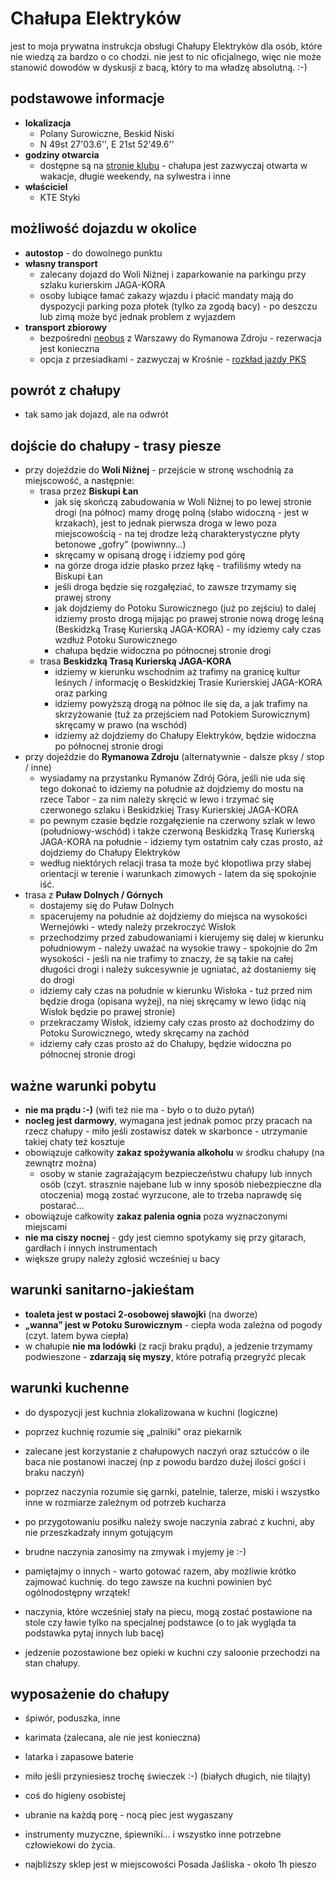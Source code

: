 Chałupa Elektryków
==================

jest to moja prywatna instrukcja obsługi Chałupy Elektryków dla osób, które nie wiedzą za bardzo o co chodzi. nie jest to nic oficjalnego, więc nie może stanowić dowodów w dyskusji z bacą, który to ma władzę absolutną. :-)

podstawowe informacje
---------------------

* **lokalizacja**
	* Polany Surowiczne, Beskid Niski
	* N 49st 27'03.6'', E 21st 52'49.6''
* **godziny otwarcia**
	* dostępne są na [stronie klubu](http://styki.ee.pw.edu.pl/) - chałupa jest zazwyczaj otwarta w wakacje, długie weekendy, na sylwestra i inne
* **właściciel**
	* KTE Styki

możliwość dojazdu w okolice
---------------------------

* **autostop** - do dowolnego punktu
* **własny transport**
	* zalecany dojazd do Woli Niżnej i zaparkowanie na parkingu przy szlaku kurierskim JAGA-KORA
	* osoby lubiące łamać zakazy wjazdu i płacić mandaty mają do dyspozycji parking poza płotek (tylko za zgodą bacy) - po deszczu lub zimą może być jednak problem z wyjazdem
* **transport zbiorowy**
	* bezpośredni [neobus](http://neobus.pl) z Warszawy do Rymanowa Zdroju - rezerwacja jest konieczna
	* opcja z przesiadkami - zazwyczaj w Krośnie - [rozkład jazdy PKS](http://www.e-podroznik.pl/)

powrót z chałupy
----------------

* tak samo jak dojazd, ale na odwrót

dojście do chałupy - trasy piesze
---------------------------------

* przy dojeździe do **Woli Niżnej** - przejście w stronę wschodnią za miejscowość, a następnie:
	* trasa przez **Biskupi Łan**
		* jak się skończą zabudowania w Woli Niżnej to po lewej stronie drogi (na północ) mamy drogę polną (słabo widoczną - jest w krzakach), jest to jednak pierwsza droga w lewo poza miejscowością - na tej drodze leżą charakterystyczne płyty betonowe „gofry” (powiwnny…)
		* skręcamy w opisaną drogę i idziemy pod górę
		* na górze droga idzie płasko przez łąkę - trafiliśmy wtedy na Biskupi Łan
		* jeśli droga będzie się rozgałęziać, to zawsze trzymamy się prawej strony
		* jak dojdziemy do Potoku Surowicznego (już po zejściu) to dalej idziemy prosto drogą mijając po prawej stronie nową drogę leśną (Beskidzką Trasę Kurierską JAGA-KORA) - my idziemy cały czas wzdłuż Potoku Surowicznego
		* chałupa będzie widoczna po północnej stronie drogi
	* trasa **Beskidzką Trasą Kurierską JAGA-KORA**
		* idziemy w kierunku wschodnim aż trafimy na granicę kultur leśnych / informację o Beskidzkiej Trasie Kurierskiej JAGA-KORA oraz parking
		* idziemy powyższą drogą na północ ile się da, a jak trafimy na skrzyżowanie (tuż za przejściem nad Potokiem Surowicznym) skręcamy w prawo (na wschód)
		* idziemy aż dojdziemy do Chałupy Elektryków, będzie widoczna po północnej stronie drogi
* przy dojeździe do **Rymanowa Zdroju** (alternatywnie - dalsze pksy / stop / inne)
	* wysiadamy na przystanku Rymanów Zdrój Góra, jeśli nie uda się tego dokonać to idziemy na południe aż dojdziemy do mostu na rzece Tabor - za nim należy skręcić w lewo i trzymać się czerwonego szlaku i Beskidzkiej Trasy Kurierskiej JAGA-KORA
	* po pewnym czasie będzie rozgałęzienie na czerwony szlak w lewo (południowy-wschód) i także czerwoną Beskidzką Trasę Kurierską JAGA-KORA na południe - idziemy tym ostatnim cały czas prosto, aż dojdziemy do Chałupy Elektryków
	* według niektórych relacji trasa ta może być kłopotliwa przy słabej orientacji w terenie i warunkach zimowych - latem da się spokojnie iść.
* trasa z **Puław Dolnych / Górnych**
	* dostajemy się do Puław Dolnych
	* spacerujemy na południe aż dojdziemy do miejsca na wysokości Wernejówki - wtedy należy przekroczyć Wisłok
	* przechodzimy przed zabudowaniami i kierujemy się dalej w kierunku południowym - należy uważać na wysokie trawy - spokojnie do 2m wysokości - jeśli na nie trafimy to znaczy, że są takie na całej długości drogi i należy sukcesywnie je ugniatać, aż dostaniemy się do drogi
	* idziemy cały czas na południe w kierunku Wisłoka - tuż przed nim będzie droga (opisana wyżej), na niej skręcamy w lewo (idąc nią Wisłok będzie po prawej stronie)
	* przekraczamy Wisłok, idziemy cały czas prosto aż dochodzimy do Potoku Surowicznego, wtedy skręcamy na zachód
	* idziemy cały czas prosto aż do Chałupy, będzie widoczna po północnej stronie drogi

ważne warunki pobytu
--------------------

* **nie ma prądu :-)** (wifi też nie ma - było o to dużo pytań)
* **nocleg jest darmowy**, wymagana jest jednak pomoc przy pracach na rzecz chałupy - miło jeśli zostawisz datek w skarbonce - utrzymanie takiej chaty też kosztuje
* obowiązuje całkowity **zakaz spożywania alkoholu** w środku chałupy (na zewnątrz można)
	* osoby w stanie zagrażającym bezpieczeństwu chałupy lub innych osób (czyt. strasznie najebane lub w inny sposób niebezpieczne dla otoczenia) mogą zostać wyrzucone, ale to trzeba naprawdę się postarać…
* obowiązuje całkowity **zakaz palenia ognia** poza wyznaczonymi miejscami
* **nie ma ciszy nocnej** - gdy jest ciemno spotykamy się przy gitarach, gardłach i innych instrumentach
* większe grupy należy zgłosić wcześniej u bacy

warunki sanitarno-jakieśtam
----------------------------

* **toaleta jest w postaci 2-osobowej sławojki** (na dworze)
* **„wanna” jest w Potoku Surowicznym** - ciepła woda zależna od pogody (czyt. latem bywa ciepła)
* w chałupie **nie ma lodówki** (z racji braku prądu), a jedzenie trzymamy podwieszone - **zdarzają się myszy**, które potrafią przegryźć plecak

warunki kuchenne
----------------

* do dyspozycji jest kuchnia zlokalizowana w kuchni (logiczne)
* poprzez kuchnię rozumie się „palniki” oraz piekarnik
* zalecane jest korzystanie z chałupowych naczyń oraz sztućców o ile baca nie postanowi inaczej (np z powodu bardzo dużej ilości gości i braku naczyń)
* poprzez naczynia rozumie się garnki, patelnie, talerze, miski i wszystko inne w rozmiarze zależnym od potrzeb kucharza
* po przygotowaniu posiłku należy swoje naczynia zabrać z kuchni, aby nie przeszkadzały innym gotującym
* brudne naczynia zanosimy na zmywak i myjemy je :-)
* pamiętajmy o innych - warto gotować razem, aby możliwie krótko zajmować kuchnię. do tego zawsze na kuchni powinien być ogólnodostępny wrzątek!

* naczynia, które wcześniej stały na piecu, mogą zostać postawione na stole czy ławie tylko na specjalnej podstawce (o to jak wygląda ta podstawka pytaj innych lub bacę)
* jedzenie pozostawione bez opieki w kuchni czy saloonie przechodzi na stan chałupy.

wyposażenie do chałupy
----------------------

* śpiwór, poduszka, inne
* karimata (zalecana, ale nie jest konieczna)
* latarka i zapasowe baterie
* miło jeśli przyniesiesz trochę świeczek :-) (białych długich, nie tilajty)
* coś do higieny osobistej
* ubranie na każdą porę - nocą piec jest wygaszany
* instrumenty muzyczne, śpiewniki… i wszystko inne potrzebne człowiekowi do życia.

* najbliższy sklep jest w miejscowości Posada Jaśliska - około 1h pieszo

